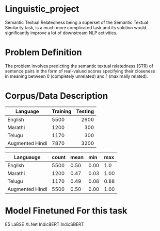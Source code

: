 # Linguistic_project
Semantic Textual Relatedness being a superset of the Semantic Textual Similarity task, is a much more complicated task and its solution would significantly improve a lot of downstream NLP activities.

# Problem Definition
The problem involves predicting the semantic textual
relatedness (STR) of sentence pairs in the form
of real-valued scores specifying their closeness in
meaning between 0 (completely unrelated) and 1
(maximally related).

# Corpus/Data Description                    
| Language|  Training | Testing|
|---------|:----------|--------:|
|English |5500 |2600|
|Marathi |1200 |300|
|Telugu |1170| 300|
|Augmented Hindi |7870 |3200|

|Languauge| count| mean| min |max|
|--------|:------|:-----|:------|:---|
|English |5500 |0.50 |0.00| 1.0|
|Marathi| 1200| 0.47 |0.03 |1.00|
|Telugu |1170 |0.49| 0.08 |0.88|
|Augmented Hindi|5500| 0.50 |0.00 |1.00|

# Model Finetuned For this task
E5
LaBSE
XLNet
IndicBERT
IndicSBERT
